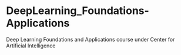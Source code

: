 # DeepLearning_Foundations-Applications
Deep Learning Foundations and Applications course under Center for Artificial Intelligence
